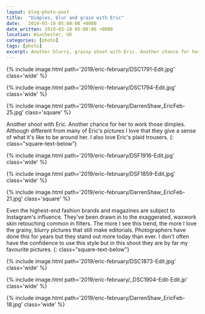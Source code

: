 ```yaml
---
layout: blog-photo-post
title:  "Dimples, blur and grain with Eric"
date:   2019-03-10 05:00:00 +0000
date_written: 2019-03-10 05:00:00 +0000
location: Winchester, UK
categories: [photo]
tags: [photo]
excerpt: Another blurry, grainy shoot with Eric. Another chance for her to work those dimples.
---
```

{% include image.html path='2019/eric-february/DSC1791-Edit.jpg' class='wide' %}

{% include image.html path='2019/eric-february/DSC1794-Edit.jpg' class='wide' %}

{% include image.html path='2019/eric-february/DarrenShaw_EricFeb-25.jpg' class='square' %}

Another shoot with Eric. Another chance for her to work those dimples. Although different from many of Eric's pictures I love that they give a sense of what it's like to be around her. I also love Eric's plaid trousers.
{: class="square-text-below"}

{% include image.html path='2019/eric-february/DSF1916-Edit.jpg' class='wide' %}

{% include image.html path='2019/eric-february/DSF1859-Edit.jpg' class='wide' %}

{% include image.html path='2019/eric-february/DarrenShaw_EricFeb-21.jpg' class='square' %}

Even the highest-end fashion brands and magazines are subject to Instagram's influence. They've been drawn in to the  exaggerated, waxwork skin retouching common in filters. The more I see this trend, the more I love the grainy, blurry pictures that still make editorials. Photographers have done this for years but they stand out more today than ever. I don't often have the confidence to use this style but in this shoot they are by far my favourite pictures.
{: class="square-text-below"}

{% include image.html path='2019/eric-february/DSC1873-Edit.jpg' class='wide' %}

{% include image.html path='2019/eric-february/_DSC1904-Edit-Edit.jp' class='wide' %}

{% include image.html path='2019/eric-february/DarrenShaw_EricFeb-18.jpg' class='wide' %}

